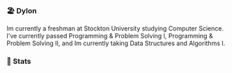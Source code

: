 ### 🏖️ Dylon
<div style="page-break-after: always;"></div>
Im currently a freshman at Stockton University studying Computer Science. I've currently passed Programming &
Problem Solving I, Programming & Problem Solving II, and Im currently taking Data Structures and Algorithms I.


### 🥇 Stats







<!--
**dylonb05/dylonb05** is a ✨ _special_ ✨ repository because its `README.md` (this file) appears on your GitHub profile.

Here are some ideas to get you started:

- 🔭 I’m currently working on ...
- 🌱 I’m currently learning ...
- 👯 I’m looking to collaborate on ...
- 🤔 I’m looking for help with ...
- 💬 Ask me about ...
- 📫 How to reach me: ...
- 😄 Pronouns: ...
- ⚡ Fun fact: ...
-->
